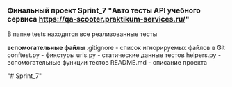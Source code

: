 ### **Финальный проект Sprint_7 "Авто тесты API учебного сервиса https://qa-scooter.praktikum-services.ru/"**

В папке tests находятся все реализованные тесты

**вспомогательные файлы**
.gitignore - список игнорируемых файлов в Git
conftest.py - фикстуры
urls.py - статические данные тестов
helpers.py - вспомогательные функции тестов
README.md - описание проекта

"# Sprint_7" 

